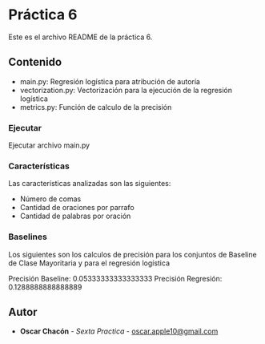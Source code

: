 # Práctica 6
Este es el archivo README de la práctica 6.

## Contenido
* main.py: Regresión logística para atribución de autoría
* vectorization.py: Vectorización para la ejecución de la regresión logística
* metrics.py: Función de calculo de la precisión

### Ejecutar
Ejecutar archivo main.py

### Características
Las características analizadas son las siguientes:

* Número de comas
* Cantidad de oraciones por parrafo
* Cantidad de palabras por oración

### Baselines
Los siguientes son los calculos de precisión para los conjuntos de Baseline de Clase Mayoritaria y para el regresión logística

Precisión Baseline: 0.05333333333333333
Precisión Regresión: 0.1288888888888889

## Autor
* **Oscar Chacón** - *Sexta Practica* - <oscar.apple10@gmail.com>